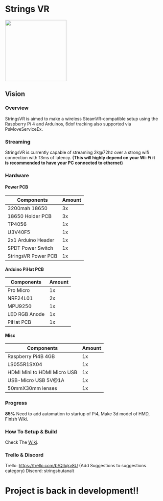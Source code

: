 # Strings VR
<img src="https://github.com/StringsVR/StringsVR/blob/main/Wiki/logo.png" width="200" height="200">

## Vision

### Overview
StringsVR is aimed to make a wireless SteamVR-compatible setup using the Raspberry Pi 4 and Arduinos, 6dof tracking also supported via PsMoveServiceEx. 

### Streaming
StringsVR is currently capable of streaming 2k@72hz over a strong wifi connection with 13ms of latency.
**(This will highly depend on your Wi-Fi it is recommended to have your PC connected to ethernet)** 

### Hardware

#### Power PCB

| Components  | Amount |
| ------------- | ------------- |
| 3200mah 18650 | 3x |
| 18650 Holder PCB | 3x |
| TP4056 | 1x |
| U3V40F5 | 1x |
| 2x1 Arduino Header | 1x |
| SPDT Power Switch | 1x |
| StringsVR Power PCB | 1x |

#### Arduino PiHat PCB
| Components  | Amount |
| ------------- | ------------- |
| Pro Micro | 1x |
| NRF24L01 | 2x |
| MPU9250 | 1x |
| LED RGB Anode | 1x |
| PiHat PCB | 1x |

#### Misc
| Components  | Amount |
| ------------- | ------------- |
| Raspberry Pi4B 4GB | 1x |
| LS055R1SX04 | 1x |
| HDMI Mini to HDMI Micro USB | 1x |
| USB-Micro USB 5V@1A | 1x |
| 50mmX30mm lenses | 1x |


### Progress 
**85%** Need to add automation to startup of Pi4, Make 3d model of HMD, Finish Wiki.

### How To Setup & Build
Check The [Wiki](https://github.com/StringsVR/StringsVR/wiki/Getting-Started).

### Trello & Discord
Trello: https://trello.com/b/QIIqky8U (Add Suggestions to suggestions category)
Discord: stringsbutanalt 

# Project is back in development!!



